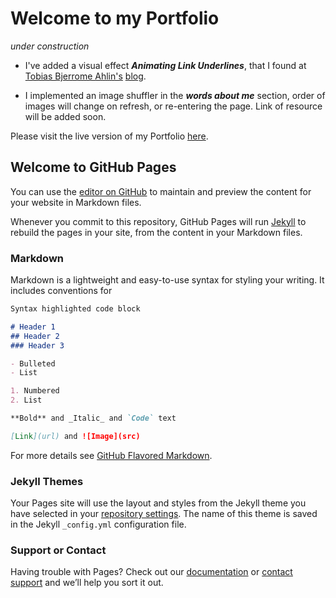# Welcome to my Portfolio
_under construction_

* I've added a visual effect **_Animating Link Underlines_**, that I found at [Tobias Bjerrome Ahlin's](http://tobiasahlin.com/) [blog](http://tobiasahlin.com/blog/css-trick-animating-link-underlines/).

* I implemented an image shuffler in the **_words about me_** section, order of images will change on refresh, or re-entering the page. Link of resource will be added soon.

Please visit the live version of my Portfolio [here](https://annaunger.github.io/portfolio/).






## Welcome to GitHub Pages

You can use the [editor on GitHub](https://github.com/annaunger/portfolio/edit/master/README.md) to maintain and preview the content for your website in Markdown files.

Whenever you commit to this repository, GitHub Pages will run [Jekyll](https://jekyllrb.com/) to rebuild the pages in your site, from the content in your Markdown files.

### Markdown

Markdown is a lightweight and easy-to-use syntax for styling your writing. It includes conventions for

```markdown
Syntax highlighted code block

# Header 1
## Header 2
### Header 3

- Bulleted
- List

1. Numbered
2. List

**Bold** and _Italic_ and `Code` text

[Link](url) and ![Image](src)
```

For more details see [GitHub Flavored Markdown](https://guides.github.com/features/mastering-markdown/).

### Jekyll Themes

Your Pages site will use the layout and styles from the Jekyll theme you have selected in your [repository settings](https://github.com/annaunger/portfolio/settings). The name of this theme is saved in the Jekyll `_config.yml` configuration file.

### Support or Contact

Having trouble with Pages? Check out our [documentation](https://help.github.com/categories/github-pages-basics/) or [contact support](https://github.com/contact) and we’ll help you sort it out.
